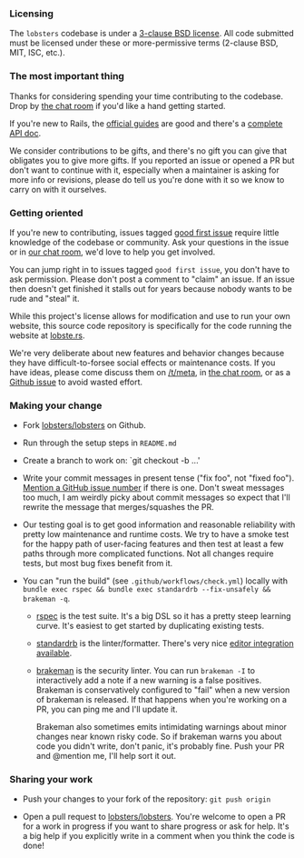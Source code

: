 ### Licensing

The `lobsters` codebase is under a [3-clause BSD
license](https://github.com/lobsters/lobsters/blob/master/LICENSE).  All code
submitted must be licensed under these or more-permissive terms (2-clause BSD,
MIT, ISC, etc.).

### The most important thing

Thanks for considering spending your time contributing to the codebase.
Drop by [the chat room](https://lobste.rs/chat) if you'd like a hand getting started.

If you're new to Rails, the [official guides](https://guides.rubyonrails.org/) are good
and there's a [complete API doc](https://api.rubyonrails.org/).

We consider contributions to be gifts, and there's no gift you can give that obligates you to give more gifts.
If you reported an issue or opened a PR but don't want to continue with it, especially when a maintainer is asking for more info or revisions, please do tell us you're done with it so we know to carry on with it ourselves.

### Getting oriented

If you're new to contributing, issues tagged [good first issue](https://github.com/lobsters/lobsters/issues?q=is%3Aissue+is%3Aopen+label%3A%22good+first+issue%22)
require little knowledge of the codebase or community.
Ask your questions in the issue or in [our chat room](https://lobste.rs/chat), we'd love to help you get involved.

You can jump right in to issues tagged `good first issue`, you don't have to ask permission.
Please don't post a comment to "claim" an issue.
If an issue then doesn't get finished it stalls out for years because nobody wants to be rude and "steal" it.

While this project's license allows for modification and use to run your own website,
this source code repository is specifically for the code running the website at [lobste.rs](https://lobste.rs/).

We're very deliberate about new features and behavior changes because they have difficult-to-forsee social effects or maintenance costs.
If you have ideas, please come discuss them on [/t/meta](https://lobste.rs/t/meta),
in [the chat room](https://lobste.rs/chat),
or as a [Github issue](https://github.com/lobsters/lobsters/issues) to avoid wasted effort.

### Making your change

* Fork [lobsters/lobsters](https://github.com/lobsters/lobsters) on Github.

* Run through the setup steps in `README.md`

* Create a branch to work on: `git checkout -b ...'

* Write your commit messages in present tense ("fix foo", not "fixed foo").
  [Mention a GitHub issue number](https://docs.github.com/en/get-started/writing-on-github/working-with-advanced-formatting/using-keywords-in-issues-and-pull-requests) if there is one.
  Don't sweat messages too much, I am weirdly picky about commit messages so expect that I'll rewrite the message that merges/squashes the PR.

* Our testing goal is to get good information and reasonable reliability with pretty low maintenance and runtime costs.
  We try to have a smoke test for the happy path of user-facing features and then test at least a few paths through more complicated functions.
  Not all changes require tests, but most bug fixes benefit from it.

* You can "run the build" (see `.github/workflows/check.yml`) locally with
  `bundle exec rspec && bundle exec standardrb --fix-unsafely && brakeman -q`.

  * [rspec](https://rspec.info/documentation) is the test suite.
    It's a big DSL so it has a pretty steep learning curve.
    It's easiest to get started by duplicating existing tests.
  * [standardrb](https://github.com/standardrb/standard) is the linter/formatter.
    There's very nice [editor integration available](https://github.com/standardrb/standard#user-content-editor-support).
  * [brakeman](https://brakemanscanner.org/) is the security linter.
    You can run `brakeman -I` to interactively add a note if a new warning is a false positives.
    Brakeman is conservatively configured to "fail" when a new version of brakeman is released.
    If that happens when you're working on a PR, you can ping me and I'll update it.

    Brakeman also sometimes emits intimidating warnings about minor changes near known risky code.
    So if brakeman warns you about code you didn't write, don't panic, it's probably fine.
    Push your PR and @mention me, I'll help sort it out.

### Sharing your work

* Push your changes to your fork of the repository: `git push origin`

* Open a pull request to [lobsters/lobsters](https://github.com/lobsters/lobsters).
  You're welcome to open a PR for a work in progress if you want to share progress or ask for help.
  It's a big help if you explicitly write in a comment when you think the code is done!
